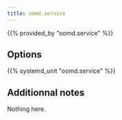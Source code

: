 ```yaml
---
title: oomd.service
---
```


{{% provided_by "oomd.service" %}}

## Options

{{% systemd_unit "oomd.service" %}}

## Additionnal notes

Nothing here.